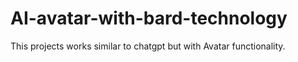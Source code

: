 # AI-avatar-with-bard-technology
This projects works similar to chatgpt but with Avatar functionality.
